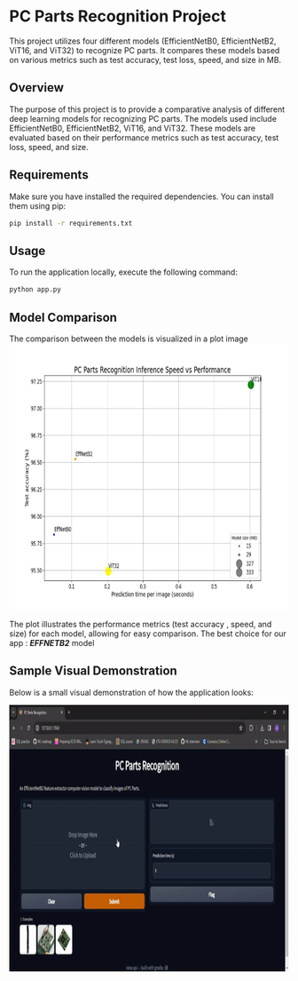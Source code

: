 # PC Parts Recognition Project

This project utilizes four different models (EfficientNetB0, EfficientNetB2, ViT16, and ViT32) to recognize PC parts. It compares these models based on various metrics such as test accuracy, test loss, speed, and size in MB.

## Overview

The purpose of this project is to provide a comparative analysis of different deep learning models for recognizing PC parts. The models used include EfficientNetB0, EfficientNetB2, ViT16, and ViT32. These models are evaluated based on their performance metrics such as test accuracy, test loss, speed, and size.

## Requirements

Make sure you have installed the required dependencies. You can install them using pip:

```bash
pip install -r requirements.txt
```

## Usage

To run the application locally, execute the following command:

```bash
python app.py
```

## Model Comparison
The comparison between the models is visualized in a plot image 
<img src="https://github.com/adiren7/PC-Parts-Recognition/blob/main/media/models-inference-speed-vs-performance.jpg" width="680" height="480" />

The plot illustrates the performance metrics (test accuracy , speed, and size) for each model, allowing for easy comparison.
The best choice for our app : ***EFFNETB2*** model 


## Sample Visual Demonstration
Below is a small visual demonstration of how the application looks:

<img src="https://github.com/adiren7/PC-Parts-Recognition/blob/main/media/demo.gif" width="680" height="480" />

